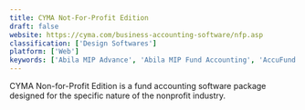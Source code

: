 ```yaml
---
title: CYMA Not-For-Profit Edition
draft: false 
website: https://cyma.com/business-accounting-software/nfp.asp
classification: ['Design Softwares']
platform: ['Web']
keywords: ['Abila MIP Advance', 'Abila MIP Fund Accounting', 'AccuFund for Nonprofits', 'Aplos', 'Aplos Nonprofit Accounting', 'Breeze', 'C3', 'FUND E-Z', 'FastFund Online Nonprofit Fund Accounting', 'Financial Edge NXT', 'LiveImpact', 'MIP Fund Accounting', 'NetSuite for Nonprofits', 'NonProfitPlus', 'Parish Data System', 'Paxton Charities Accounting', 'Pushpay', 'QuickBooks Desktop Enterprise Nonprofit Software', 'Serenic Navigator', 'Shelby Financials', 'Sparkrock', 'Visual Fund Accounting']
---
```

CYMA Non-for-Profit Edition is a fund accounting software package designed for the specific nature of the nonprofit industry.